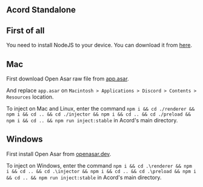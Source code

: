 ## Acord Standalone

## First of all

You need to install NodeJS to your device. You can download it from [here](https://nodejs.org/).

## Mac

First download Open Asar raw file from [app.asar](https://github.com/GooseMod/OpenAsar/releases/download/nightly/app.asar).

And replace `app.asar` on `Macintosh > Applications > Discord > Contents > Resources` location.

To inject on Mac and Linux, enter the command `npm i && cd ./renderer && npm i && cd .. && cd ./injector && npm i && cd .. && cd ./preload && npm i && cd .. && npm run inject:stable` in Acord's main directory.

## Windows

First install Open Asar from [openasar.dev](https://openasar.dev/).

To inject on Windows, enter the command `npm i && cd .\renderer && npm i && cd .. && cd .\injector && npm i && cd .. && cd .\preload && npm i && cd .. && npm run inject:stable` in Acord's main directory.
